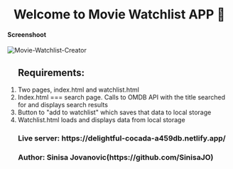 <h1 align="center">Welcome to Movie Watchlist APP 👋</h1>

 <h4>Screenshoot</h4>
 <img src="https://i.ibb.co/NyJy9L0/Movie-Watchlist-Creator.png" alt="Movie-Watchlist-Creator" border="0">

<ol>
  <h2>Requirements: </h2>
   <li> Two pages, index.html and watchlist.html </li>
   <li> Index.html === search page. Calls to OMDB API with the title searched for and displays search results </li>
   <li> Button to "add to watchlist" which saves that data to local storage </li>
   <li> Watchlist.html loads and displays data from local storage </li>
</ol>
<ul>
 
<h3>Live server: https://delightful-cocada-a459db.netlify.app/</h3>
  
<h3>Author: Sinisa Jovanovic(https://github.com/SinisaJO)</h3>
